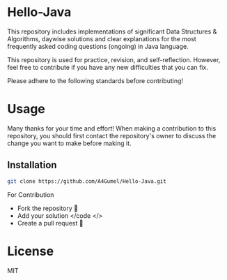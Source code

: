 # Hello-Java
This repository includes implementations of significant Data Structures & Algorithms, daywise solutions and clear explanations for the most frequently asked coding questions (ongoing) in Java language.

This repository is used for practice, revision, and self-reflection. However, feel free to contribute if you have any new difficulties that you can fix.

Please adhere to the following standards before contributing!

# Usage
Many thanks for your time and effort! When making a contribution to this repository, you should first contact the 
repository's owner to discuss the change you want to make before making it.

## Installation 

``` bash 
git clone https://github.com/A4Gumel/Hello-Java.git

```

For Contribution
- Fork the repository 🍴
- Add your solution </code </>
- Create a pull request 📍

# License
MIT
